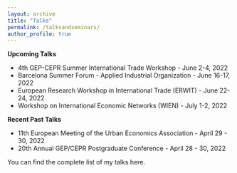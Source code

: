 ```yaml
---
layout: archive
title: "Talks"
permalink: /talksandseminars/
author_profile: true
---
```


**Upcoming Talks**

 - <a href="https://www.nottingham.ac.uk/gep/documents/conferences/2021-22/trade-conference-programme-final.pdf" style="text-decoration: none" target="_blank">4th GEP-CEPR Summer International Trade Workshop</a> - June 2-4, 2022
 - <a href="https://events.bse.eu/live/files/3701-sf2022-program-applied-industrial-organization" style="text-decoration: none" target="_blank">Barcelona Summer Forum - Applied Industrial Organization</a> - June 16-17, 2022
 - <a href="https://cepr.org/erwit2022/programme" style="text-decoration: none" target="_blank">European Research Workshop in International Trade (ERWIT)</a> - June 22-24, 2022
 - <a href="https://drive.google.com/file/d/1-1iZIcaT6QMhVF4GeHxdsl9t8VH1wKU8/view" style="text-decoration: none" target="_blank">Workshop on International Economic Networks (WIEN)</a> - July 1-2, 2022

**Recent Past Talks**

- <a href="https://urbaneconomics.org/meetings/emuea2022/" style="text-decoration: none" target="_blank">11th European Meeting of the Urban Economics Association</a> - April 29 - 30, 2022
- <a href="https://www.nottingham.ac.uk/gep/documents/conferences/2021-22/2022-programme-gep-postgrad-conf.pdf" style="text-decoration: none" target="_blank">20th Annual GEP/CEPR Postgraduate Conference</a> - April 28 - 30, 2022

You can find the complete list of my talks <a href="https://github.com/fabrizioleone/Resume/raw/main/CV_FL.pdf" style="text-decoration: none" target="_blank">here</a>.
